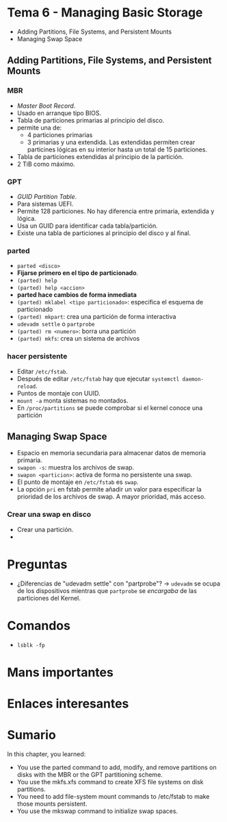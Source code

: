 # Tema 6 - Managing Basic Storage

- Adding Partitions, File Systems, and Persistent Mounts
- Managing Swap Space

## Adding Partitions, File Systems, and Persistent Mounts

### MBR

- _Master Boot Record_.
- Usado en arranque tipo BIOS.
- Tabla de particiones primarias al principio del disco.
- permite una de:
    - 4 particiones primarias
    - 3 primarias y una extendida. Las extendidas permiten crear particines lógicas en su interior hasta un total de 15 particiones.
- Tabla de particiones extendidas al principio de la partición.
- 2 TiB como máximo.

### GPT

- _GUID Partition Table_.
- Para sistemas UEFI.
- Permite 128 particiones. No hay diferencia entre primaria, extendida y lógica.
- Usa un GUID para identificar cada tabla/partición.
- Existe una tabla de particiones al principio del disco y al final.

### parted

- `parted <disco>`
- **Fijarse primero en el tipo de particionado**.
- `(parted) help`
- `(parted) help <accion>`
- **parted hace cambios de forma inmediata**
- `(parted) mklabel <tipo particionado>`: especifica el esquema de particionado
- `(parted) mkpart`: crea una partición de forma interactiva
- `udevadm settle` o `partprobe`
- `(parted) rm <numero>`: borra una partición
- `(parted) mkfs`: crea un sistema de archivos

### hacer persistente

- Editar `/etc/fstab`.
- Después de editar `/etc/fstab` hay que ejecutar `systemctl daemon-reload`.
- Puntos de montaje con UUID.
- `mount -a` monta sistemas no montados.
- En `/proc/partitions` se puede comprobar si el kernel conoce una partición

## Managing Swap Space

- Espacio en memoria secundaria para almacenar datos de memoria primaria.
- `swapon -s`: muestra los archivos de swap.
- `swapon <particion>`: activa de forma no persistente una swap.
- El punto de montaje en `/etc/fstab` es `swap`.
- La opción `pri` en fstab permite añadir un valor para especificar la prioridad de los archivos de swap. A mayor prioridad, más acceso.


### Crear una swap en disco

- Crear una partición.
-

# Preguntas

- ¿Diferencias de "udevadm settle" con "partprobe"? -> `udevadm` se ocupa de los dispositivos mientras que `partprobe` se _encargaba_ de las particiones del Kernel.

# Comandos

- `lsblk -fp`

# Mans importantes

# Enlaces interesantes

# Sumario

In this chapter, you learned:

- You use the parted command to add, modify, and remove partitions on disks with the MBR or the GPT partitioning scheme.
- You use the mkfs.xfs command to create XFS file systems on disk partitions.
- You need to add file-system mount commands to /etc/fstab to make those mounts persistent.
- You use the mkswap command to initialize swap spaces.
